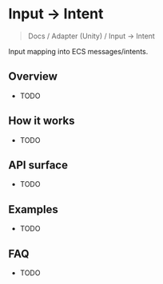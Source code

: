 # Input → Intent

> Docs / Adapter (Unity) / Input → Intent

Input mapping into ECS messages/intents.

## Overview

- TODO

## How it works

- TODO

## API surface

- TODO

## Examples

- TODO

## FAQ

- TODO
